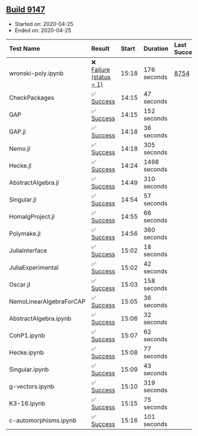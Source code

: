 ## [Build 9147](https://oscarci.mathematik.uni-kl.de/job/oscar/9147/)

* Started on: 2020-04-25
* Ended on: 2020-04-25

| Test Name    | Result | Start | Duration | Last Success | First Failure |
|:-------------|:-------|:------|:---------|:-------------|:--------------|
| wronski-poly.ipynb | ❌ [Failure (status = 1)](https://oscarci.mathematik.uni-kl.de/job/oscar/9147/artifact/logs/build-9147/wronski-poly.ipynb.log) | 15:18 | 176 seconds | [8754](https://oscarci.mathematik.uni-kl.de/job/oscar/8754/) | [8755](https://oscarci.mathematik.uni-kl.de/job/oscar/8755/) |
| CheckPackages | ✅ [Success](https://oscarci.mathematik.uni-kl.de/job/oscar/9147/artifact/logs/build-9147/CheckPackages.log) | 14:15 | 47 seconds |  |  |
| GAP | ✅ [Success](https://oscarci.mathematik.uni-kl.de/job/oscar/9147/artifact/logs/build-9147/GAP.log) | 14:15 | 152 seconds |  |  |
| GAP.jl | ✅ [Success](https://oscarci.mathematik.uni-kl.de/job/oscar/9147/artifact/logs/build-9147/GAP.jl.log) | 14:18 | 36 seconds |  |  |
| Nemo.jl | ✅ [Success](https://oscarci.mathematik.uni-kl.de/job/oscar/9147/artifact/logs/build-9147/Nemo.jl.log) | 14:18 | 305 seconds |  |  |
| Hecke.jl | ✅ [Success](https://oscarci.mathematik.uni-kl.de/job/oscar/9147/artifact/logs/build-9147/Hecke.jl.log) | 14:24 | 1498 seconds |  |  |
| AbstractAlgebra.jl | ✅ [Success](https://oscarci.mathematik.uni-kl.de/job/oscar/9147/artifact/logs/build-9147/AbstractAlgebra.jl.log) | 14:49 | 310 seconds |  |  |
| Singular.jl | ✅ [Success](https://oscarci.mathematik.uni-kl.de/job/oscar/9147/artifact/logs/build-9147/Singular.jl.log) | 14:54 | 57 seconds |  |  |
| HomalgProject.jl | ✅ [Success](https://oscarci.mathematik.uni-kl.de/job/oscar/9147/artifact/logs/build-9147/HomalgProject.jl.log) | 14:55 | 66 seconds |  |  |
| Polymake.jl | ✅ [Success](https://oscarci.mathematik.uni-kl.de/job/oscar/9147/artifact/logs/build-9147/Polymake.jl.log) | 14:56 | 360 seconds |  |  |
| JuliaInterface | ✅ [Success](https://oscarci.mathematik.uni-kl.de/job/oscar/9147/artifact/logs/build-9147/JuliaInterface.log) | 15:02 | 18 seconds |  |  |
| JuliaExperimental | ✅ [Success](https://oscarci.mathematik.uni-kl.de/job/oscar/9147/artifact/logs/build-9147/JuliaExperimental.log) | 15:02 | 42 seconds |  |  |
| Oscar.jl | ✅ [Success](https://oscarci.mathematik.uni-kl.de/job/oscar/9147/artifact/logs/build-9147/Oscar.jl.log) | 15:03 | 158 seconds |  |  |
| NemoLinearAlgebraForCAP | ✅ [Success](https://oscarci.mathematik.uni-kl.de/job/oscar/9147/artifact/logs/build-9147/NemoLinearAlgebraForCAP.log) | 15:05 | 36 seconds |  |  |
| AbstractAlgebra.ipynb | ✅ [Success](https://oscarci.mathematik.uni-kl.de/job/oscar/9147/artifact/logs/build-9147/AbstractAlgebra.ipynb.log) | 15:06 | 32 seconds |  |  |
| CohP1.ipynb | ✅ [Success](https://oscarci.mathematik.uni-kl.de/job/oscar/9147/artifact/logs/build-9147/CohP1.ipynb.log) | 15:07 | 62 seconds |  |  |
| Hecke.ipynb | ✅ [Success](https://oscarci.mathematik.uni-kl.de/job/oscar/9147/artifact/logs/build-9147/Hecke.ipynb.log) | 15:08 | 77 seconds |  |  |
| Singular.ipynb | ✅ [Success](https://oscarci.mathematik.uni-kl.de/job/oscar/9147/artifact/logs/build-9147/Singular.ipynb.log) | 15:09 | 43 seconds |  |  |
| g-vectors.ipynb | ✅ [Success](https://oscarci.mathematik.uni-kl.de/job/oscar/9147/artifact/logs/build-9147/g-vectors.ipynb.log) | 15:10 | 319 seconds |  |  |
| K3-16.ipynb | ✅ [Success](https://oscarci.mathematik.uni-kl.de/job/oscar/9147/artifact/logs/build-9147/K3-16.ipynb.log) | 15:15 | 75 seconds |  |  |
| c-automorphisms.ipynb | ✅ [Success](https://oscarci.mathematik.uni-kl.de/job/oscar/9147/artifact/logs/build-9147/c-automorphisms.ipynb.log) | 15:16 | 101 seconds |  |  |
